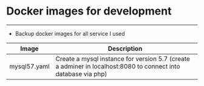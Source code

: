 # Docker images for development
-------------------------------

- Backup docker images for all service I used

Image | Description
------|-----------
mysql57.yaml | Create a mysql instance for version 5.7 (create a adminer in localhost:8080 to connect into database via php) |